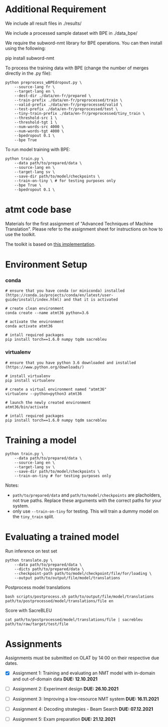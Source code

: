 # Additional Requirement

We include all result files in ./results/ 

We include a processed sample dataset with BPE in ./data_bpe/ 

We require the subword-nmt library for BPE operations. You can then install using the following: 

pip install subword-nmt

To process the training data with BPE (change the number of merges directly in the .py file):

```
python preprocess_wBPEdropout.py \
    --source-lang fr \
    --target-lang en \
    --dest-dir ./data/en-fr/prepared \
    --train-prefix ./data/en-fr/preprocessed/train \
    --valid-prefix ./data/en-fr/preprocessed/valid \
    --test-prefix ./data/en-fr/preprocessed/test \
    --tiny-train-prefix ./data/en-fr/preprocessed/tiny_train \
    --threshold-src 1 \
    --threshold-tgt 1 \
    --num-words-src 4000 \
    --num-words-tgt 4000 \
	--bpedropout 0.1 \
	--bpe True 
```

To run model training with BPE:

```
python train.py \
    --data path/to/prepared/data \
    --source-lang en \
    --target-lang sv \
    --save-dir path/to/model/checkpoints \
    --train-on-tiny \ # for testing purposes only
	--bpe True \
	--bpedropout 0.1 \
```

# atmt code base
Materials for the first assignment of "Advanced Techniques of Machine Translation".
Please refer to the assignment sheet for instructions on how to use the toolkit.

The toolkit is based on [this implementation](https://github.com/demelin/nmt_toolkit).


# Environment Setup

### conda

```
# ensure that you have conda (or miniconda) installed (https://conda.io/projects/conda/en/latest/user-guide/install/index.html) and that it is activated

# create clean environment
conda create --name atmt36 python=3.6

# activate the environment
conda activate atmt36

# intall required packages
pip install torch==1.6.0 numpy tqdm sacrebleu
```

### virtualenv

```
# ensure that you have python 3.6 downloaded and installed (https://www.python.org/downloads/)

# install virtualenv
pip install virtualenv

# create a virtual environment named "atmt36"
virtualenv --python=python3 atmt36

# launch the newly created environment
atmt36/bin/activate

# intall required packages
pip install torch==1.6.0 numpy tqdm sacrebleu
```

<!-- # Data Preprocessing

```
# normalise, tokenize and truecase data
bash scripts/extract_splits.sh ../infopankki_raw data/en-sv/infopankki/raw

# binarize data for model training
bash scripts/run_preprocessing.sh data/en-sv/infopankki/raw/
``` -->

# Training a model

```
python train.py \
    --data path/to/prepared/data \
    --source-lang en \
    --target-lang sv \
    --save-dir path/to/model/checkpoints \
    --train-on-tiny # for testing purposes only
```

Notes:
- `path/to/prepared/data` and `path/to/model/checkpoints`
  are placholders, not true paths. Replace these arguments with the correct paths
  for your system.
- only use `--train-on-tiny` for testing. This will train a
dummy model on the `tiny_train` split.

# Evaluating a trained model

Run inference on test set
```
python translate.py \
    --data path/to/prepared/data \
    --dicts path/to/prepared/data \
    --checkpoint-path path/to/model/checkpoint/file/for/loading \
    --output path/to/output/file/model/translations
```

Postprocess model translations
```
bash scripts/postprocess.sh path/to/output/file/model/translations path/to/postprocessed/model/translations/file en
```

Score with SacreBLEU
```
cat path/to/postprocessed/model/translations/file | sacrebleu path/to/raw/target/test/file
```

# Assignments

Assignments must be submitted on OLAT by 14:00 on their respective
due dates.

- [x] Assignment 1: Training and evaluating an NMT model
  with in-domain and out-of-domain data **DUE: 12.10.2021**
- [ ] Assignment 2: Experiment design **DUE: 26.10.2021**
- [ ] Assignment 3: Improving a low-resource NMT system
  **DUE: 16.11.2021**
- [ ] Assignment 4: Decoding strategies - Beam Search **DUE: 07.12.2021**
- [ ] Assignment 5: Exam preparation **DUE: 21.12.2021**


